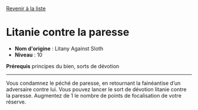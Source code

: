 [Revenir à la liste](..)

# Litanie contre la paresse

 * **Nom d'origine** : Litany Against Sloth
 * **Niveau** : 10


<p><strong>Prérequis</strong>  principes du bien, sorts de dévotion</p>
<hr>
<p>Vous condamnez le péché de paresse, en retournant la fainéantise d’un adversaire contre lui. Vous pouvez lancer le sort de dévotion litanie contre la paresse. Augmentez de 1 le nombre de points de focalisation de votre réserve.</p>